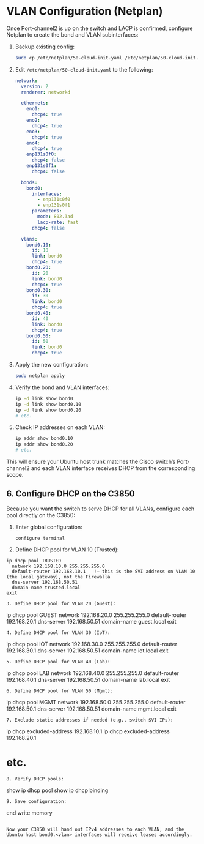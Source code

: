 # VLAN Configuration (Netplan)

Once Port-channel2 is up on the switch and LACP is confirmed, configure Netplan to create the bond and VLAN subinterfaces:

1. Backup existing config:
   ```bash
   sudo cp /etc/netplan/50-cloud-init.yaml /etc/netplan/50-cloud-init.yaml.bak
   ```
2. Edit `/etc/netplan/50-cloud-init.yaml` to the following:
   ```yaml
   network:
     version: 2
     renderer: networkd

     ethernets:
       eno1:
         dhcp4: true
       eno2:
         dhcp4: true
       eno3:
         dhcp4: true
       eno4:
         dhcp4: true
       enp131s0f0:
         dhcp4: false
       enp131s0f1:
         dhcp4: false

     bonds:
       bond0:
         interfaces:
           - enp131s0f0
           - enp131s0f1
         parameters:
           mode: 802.3ad
           lacp-rate: fast
         dhcp4: false

     vlans:
       bond0.10:
         id: 10
         link: bond0
         dhcp4: true
       bond0.20:
         id: 20
         link: bond0
         dhcp4: true
       bond0.30:
         id: 30
         link: bond0
         dhcp4: true
       bond0.40:
         id: 40
         link: bond0
         dhcp4: true
       bond0.50:
         id: 50
         link: bond0
         dhcp4: true
   ```
3. Apply the new configuration:
   ```bash
   sudo netplan apply
   ```
4. Verify the bond and VLAN interfaces:
   ```bash
   ip -d link show bond0
   ip -d link show bond0.10
   ip -d link show bond0.20
   # etc.
   ```
5. Check IP addresses on each VLAN:
   ```bash
   ip addr show bond0.10
   ip addr show bond0.20
   # etc.
   ```

This will ensure your Ubuntu host trunk matches the Cisco switch’s Port-channel2 and each VLAN interface receives DHCP from the corresponding scope.

## 6. Configure DHCP on the C3850

Because you want the switch to serve DHCP for all VLANs, configure each pool directly on the C3850:

1. Enter global configuration:
   ```
   configure terminal
   ```
2. Define DHCP pool for VLAN 10 (Trusted):
```
ip dhcp pool TRUSTED
  network 192.168.10.0 255.255.255.0
  default-router 192.168.10.1   !– this is the SVI address on VLAN 10 (the local gateway), not the Firewalla
  dns-server 192.168.50.51
  domain-name trusted.local
exit
```
   ```
3. Define DHCP pool for VLAN 20 (Guest):
   ```
   ip dhcp pool GUEST
     network 192.168.20.0 255.255.255.0
     default-router 192.168.20.1
     dns-server 192.168.50.51
     domain-name guest.local
   exit
   ```
4. Define DHCP pool for VLAN 30 (IoT):
   ```
   ip dhcp pool IOT
     network 192.168.30.0 255.255.255.0
     default-router 192.168.30.1
     dns-server 192.168.50.51
     domain-name iot.local
   exit
   ```
5. Define DHCP pool for VLAN 40 (Lab):
   ```
   ip dhcp pool LAB
     network 192.168.40.0 255.255.255.0
     default-router 192.168.40.1
     dns-server 192.168.50.51
     domain-name lab.local
   exit
   ```
6. Define DHCP pool for VLAN 50 (Mgmt):
   ```
   ip dhcp pool MGMT
     network 192.168.50.0 255.255.255.0
     default-router 192.168.50.1
     dns-server 192.168.50.51
     domain-name mgmt.local
   exit
   ```
7. Exclude static addresses if needed (e.g., switch SVI IPs):
   ```
   ip dhcp excluded-address 192.168.10.1
   ip dhcp excluded-address 192.168.20.1
   # etc.
   ```
8. Verify DHCP pools:
   ```
   show ip dhcp pool
   show ip dhcp binding
   ```
9. Save configuration:
   ```
   end
   write memory
   ```

Now your C3850 will hand out IPv4 addresses to each VLAN, and the Ubuntu host bond0.<vlan> interfaces will receive leases accordingly.
